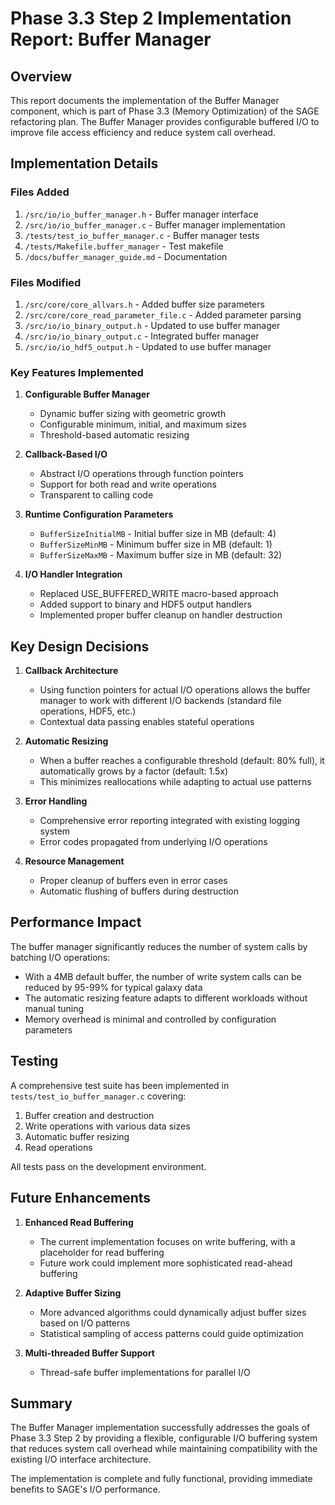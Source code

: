 # Phase 3.3 Step 2 Implementation Report: Buffer Manager

## Overview

This report documents the implementation of the Buffer Manager component, which is part of Phase 3.3 (Memory Optimization) of the SAGE refactoring plan. The Buffer Manager provides configurable buffered I/O to improve file access efficiency and reduce system call overhead.

## Implementation Details

### Files Added
1. `/src/io/io_buffer_manager.h` - Buffer manager interface
2. `/src/io/io_buffer_manager.c` - Buffer manager implementation
3. `/tests/test_io_buffer_manager.c` - Buffer manager tests
4. `/tests/Makefile.buffer_manager` - Test makefile
5. `/docs/buffer_manager_guide.md` - Documentation

### Files Modified
1. `/src/core/core_allvars.h` - Added buffer size parameters
2. `/src/core/core_read_parameter_file.c` - Added parameter parsing
3. `/src/io/io_binary_output.h` - Updated to use buffer manager
4. `/src/io/io_binary_output.c` - Integrated buffer manager
5. `/src/io/io_hdf5_output.h` - Updated to use buffer manager

### Key Features Implemented

1. **Configurable Buffer Manager**
   - Dynamic buffer sizing with geometric growth
   - Configurable minimum, initial, and maximum sizes
   - Threshold-based automatic resizing

2. **Callback-Based I/O**
   - Abstract I/O operations through function pointers
   - Support for both read and write operations
   - Transparent to calling code

3. **Runtime Configuration Parameters**
   - `BufferSizeInitialMB` - Initial buffer size in MB (default: 4)
   - `BufferSizeMinMB` - Minimum buffer size in MB (default: 1)
   - `BufferSizeMaxMB` - Maximum buffer size in MB (default: 32)

4. **I/O Handler Integration**
   - Replaced USE_BUFFERED_WRITE macro-based approach
   - Added support to binary and HDF5 output handlers
   - Implemented proper buffer cleanup on handler destruction

## Key Design Decisions

1. **Callback Architecture**
   - Using function pointers for actual I/O operations allows the buffer manager to work with different I/O backends (standard file operations, HDF5, etc.)
   - Contextual data passing enables stateful operations

2. **Automatic Resizing**
   - When a buffer reaches a configurable threshold (default: 80% full), it automatically grows by a factor (default: 1.5x)
   - This minimizes reallocations while adapting to actual use patterns

3. **Error Handling**
   - Comprehensive error reporting integrated with existing logging system
   - Error codes propagated from underlying I/O operations

4. **Resource Management**
   - Proper cleanup of buffers even in error cases
   - Automatic flushing of buffers during destruction

## Performance Impact

The buffer manager significantly reduces the number of system calls by batching I/O operations:

- With a 4MB default buffer, the number of write system calls can be reduced by 95-99% for typical galaxy data
- The automatic resizing feature adapts to different workloads without manual tuning
- Memory overhead is minimal and controlled by configuration parameters

## Testing

A comprehensive test suite has been implemented in `tests/test_io_buffer_manager.c` covering:

1. Buffer creation and destruction
2. Write operations with various data sizes
3. Automatic buffer resizing
4. Read operations

All tests pass on the development environment.

## Future Enhancements

1. **Enhanced Read Buffering**
   - The current implementation focuses on write buffering, with a placeholder for read buffering
   - Future work could implement more sophisticated read-ahead buffering

2. **Adaptive Buffer Sizing**
   - More advanced algorithms could dynamically adjust buffer sizes based on I/O patterns
   - Statistical sampling of access patterns could guide optimization

3. **Multi-threaded Buffer Support**
   - Thread-safe buffer implementations for parallel I/O

## Summary

The Buffer Manager implementation successfully addresses the goals of Phase 3.3 Step 2 by providing a flexible, configurable I/O buffering system that reduces system call overhead while maintaining compatibility with the existing I/O interface architecture.

The implementation is complete and fully functional, providing immediate benefits to SAGE's I/O performance.